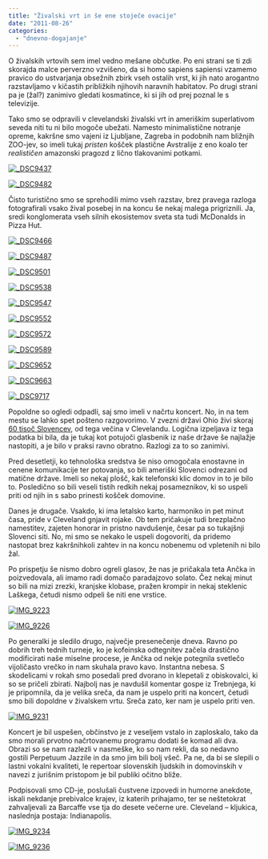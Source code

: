 ```yaml
---
title: "Živalski vrt in še ene stoječe ovacije"
date: "2011-08-26"
categories:
  - "dnevno-dogajanje"
---
```


O živalskih vrtovih sem imel vedno mešane občutke. Po eni strani se ti zdi skorajda malce perverzno vzvišeno, da si homo sapiens sapiensi vzamemo pravico do ustvarjanja obsežnih zbirk vseh ostalih vrst, ki jih nato arogantno razstavljamo v kičastih približkih njihovih naravnih habitatov. Po drugi strani pa je (žal?) zanimivo gledati kosmatince, ki si jih od prej poznal le s televizije.

Tako smo se odpravili v clevelandski živalski vrt in ameriškim superlativom seveda niti tu ni bilo mogoče ubežati. Namesto minimalistične notranje opreme, kakršne smo vajeni iz Ljubljane, Zagreba in podobnih nam bližnjih ZOO-jev, so imeli tukaj _pristen_ košček plastične Avstralije z eno koalo ter _realističen_ amazonski pragozd z lično tlakovanimi potkami.

[![_DSC9437](/images/amerika/dsc9437.jpg "_DSC9437")](/images/amerika/dsc9437.jpg)

[![_DSC9482](/images/amerika/dsc9482.jpg "_DSC9482")](/images/amerika/dsc9482.jpg)

Čisto turistično smo se sprehodili mimo vseh razstav, brez pravega razloga fotografirali vsako žival posebej in na koncu še nekaj malega prigriznili. Ja, sredi konglomerata vseh silnih ekosistemov sveta sta tudi McDonalds in Pizza Hut.

[![_DSC9466](/images/amerika/dsc9466.jpg "_DSC9466")](/images/amerika/dsc9466.jpg)

[![_DSC9487](/images/amerika/dsc9487.jpg "_DSC9487")](/images/amerika/dsc9487.jpg)

[![_DSC9501](/images/amerika/dsc9501.jpg "_DSC9501")](/images/amerika/dsc9501.jpg)

[![_DSC9538](/images/amerika/dsc9538.jpg "_DSC9538")](/images/amerika/dsc9538.jpg)

[![_DSC9547](/images/amerika/dsc9547.jpg "_DSC9547")](/images/amerika/dsc9547.jpg)

[![_DSC9552](/images/amerika/dsc9552.jpg "_DSC9552")](/images/amerika/dsc9552.jpg)

[![_DSC9572](/images/amerika/dsc9572.jpg "_DSC9572")](/images/amerika/dsc9572.jpg)

[![_DSC9589](/images/amerika/dsc9589.jpg "_DSC9589")](/images/amerika/dsc9589.jpg)

[![_DSC9652](/images/amerika/dsc9652.jpg "_DSC9652")](/images/amerika/dsc9652.jpg)

[![_DSC9663](/images/amerika/dsc9663.jpg "_DSC9663")](/images/amerika/dsc9663.jpg)

[![_DSC9717](/images/amerika/dsc9717.jpg "_DSC9717")](/images/amerika/dsc9717.jpg)

Popoldne so ogledi odpadli, saj smo imeli v načrtu koncert. No, in na tem mestu se lahko spet pošteno razgovorimo. V zvezni državi Ohio živi skoraj [60 tisoč Slovencev](http://en.wikipedia.org/wiki/Slovene_Americans#Concentrations), od tega večina v Clevelandu. Logična izpeljava iz tega podatka bi bila, da je tukaj kot potujoči glasbenik iz naše države še najlažje nastopiti, a je bilo v praksi ravno obratno. Razlogi za to so zanimivi.

Pred desetletji, ko tehnološka sredstva še niso omogočala enostavne in cenene komunikacije ter potovanja, so bili ameriški Slovenci odrezani od matične države. Imeli so nekaj plošč, kak telefonski klic domov in to je bilo to. Posledično so bili veseli tistih redkih nekaj posameznikov, ki so uspeli priti od njih in s sabo prinesti košček domovine.

Danes je drugače. Vsakdo, ki ima letalsko karto, harmoniko in pet minut časa, pride v Cleveland gnjavit rojake. Ob tem pričakuje tudi brezplačno namestitev, zajeten honorar in pristno navdušenje, česar pa so tukajšnji Slovenci siti. No, mi smo se nekako le uspeli dogovoriti, da pridemo nastopat brez kakršnihkoli zahtev in na koncu nobenemu od vpletenih ni bilo žal.

Po prispetju še nismo dobro ogreli glasov, že nas je pričakala teta Ančka in poizvedovala, ali imamo radi domačo paradajzovo solato. Čez nekaj minut so bili na mizi zrezki, kranjske klobase, pražen krompir in nekaj steklenic Laškega, četudi nismo odpeli še niti ene vrstice.

[![IMG_9223](/images/amerika/img_9223.jpg "IMG_9223")](/images/amerika/img_9223.jpg)

[![IMG_9226](/images/amerika/img_9226.jpg "IMG_9226")](/images/amerika/img_9226.jpg)

Po generalki je sledilo drugo, največje presenečenje dneva. Ravno po dobrih treh tednih turneje, ko je kofeinska odtegnitev začela drastično modificirati naše miselne procese, je Ančka od nekje potegnila svetlečo vijoličasto vrečko in nam skuhala pravo kavo. Instantna nebesa. S skodelicami v rokah smo posedali pred dvorano in klepetali z obiskovalci, ki so se pričeli zbirati. Najbolj nas je navdušil komentar gospe iz Trebnjega, ki je pripomnila, da je velika sreča, da nam je uspelo priti na koncert, četudi smo bili dopoldne v živalskem vrtu. Sreča zato, ker nam je uspelo priti ven.

[![IMG_9231](/images/amerika/img_9231.jpg "IMG_9231")](/images/amerika/img_9231.jpg)

Koncert je bil uspešen, občinstvo je z veseljem vstalo in zaploskalo, tako da smo morali prvotno načrtovanemu programu dodati še komad ali dva. Obrazi so se nam razlezli v nasmeške, ko so nam rekli, da so nedavno gostili Perpetuum Jazzile in da smo jim bili bolj všeč. Pa ne, da bi se slepili o lastni vokalni kvaliteti, le repertoar slovenskih ljudskih in domovinskih v navezi z jurišnim pristopom je bil publiki očitno bliže.

Podpisovali smo CD-je, poslušali čustvene izpovedi in humorne anekdote, iskali nekdanje prebivalce krajev, iz katerih prihajamo, ter se neštetokrat zahvaljevali za Barcaffe vse tja do desete večerne ure. Cleveland – kljukica, naslednja postaja: Indianapolis.

[![IMG_9234](/images/amerika/img_9234.jpg "IMG_9234")](/images/amerika/img_9234.jpg)

[![IMG_9236](/images/amerika/img_9236.jpg "IMG_9236")](/images/amerika/img_9236.jpg)
